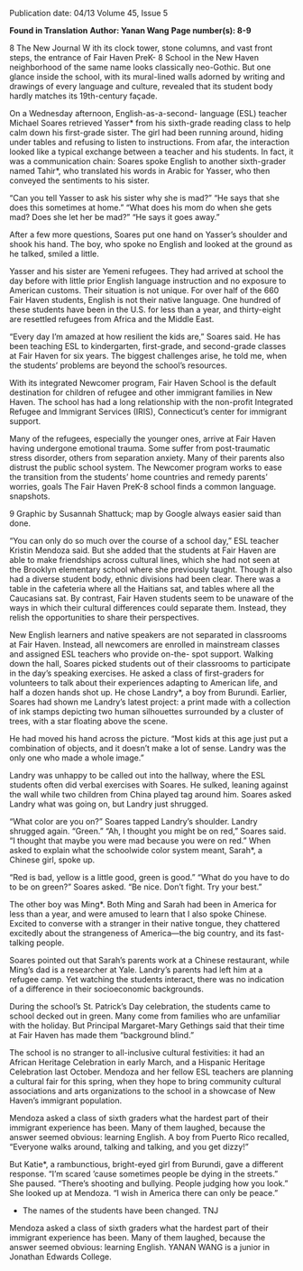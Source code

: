 Publication date: 04/13
Volume 45, Issue 5

**Found in Translation**
**Author: Yanan Wang**
**Page number(s): 8-9**

8
The New Journal
W
ith its clock tower, stone columns, and vast 
front steps, the entrance of Fair Haven PreK-
8 School in the New Haven neighborhood 
of the same name looks classically neo-Gothic. But 
one glance inside the school, with its mural-lined walls 
adorned by writing and drawings of every language and 
culture, revealed that its student body hardly matches its 
19th-century façade. 


On a Wednesday afternoon, English-as-a-second-
language (ESL) teacher Michael Soares retrieved Yasser* 
from his sixth-grade reading class to help calm down 
his first-grade sister. The girl had been running around, 
hiding under tables and refusing to listen to instructions. 
From afar, the interaction looked like a typical exchange 
between a teacher and his students. In fact, it was a 
communication chain: Soares spoke English to another 
sixth-grader named Tahir*, who translated his words in 
Arabic for Yasser, who then conveyed the sentiments to 
his sister. 


“Can you tell Yasser to ask his sister why she is 
mad?”
“He says that she does this sometimes at home.”
“What does his mom do when she gets mad? Does 
she let her be mad?”
“He says it goes away.”


After a few more questions, Soares put one hand 
on Yasser’s shoulder and shook his hand. The boy, who 
spoke no English and looked at the ground as he talked, 
smiled a little. 


Yasser and his sister are Yemeni refugees. They had 
arrived at school the day before with little prior English 
language instruction and no exposure to American 
customs. Their situation is not unique. For over half of 
the 660 Fair Haven students, English is not their native 
language. One hundred of these students have been in 
the U.S. for less than a year, and thirty-eight are resettled 
refugees from Africa and the Middle East.


“Every day I’m amazed at how resilient the 
kids are,” Soares said. He has been teaching ESL to 
kindergarten, first-grade, and second-grade classes at 
Fair Haven for six years. The biggest challenges arise, 
he told me, when the students’ problems are beyond the 
school’s resources.


With its integrated Newcomer program, Fair Haven 
School is the default destination for children of refugee 
and other immigrant families in New Haven. The 
school has had a long relationship with the non-profit 
Integrated Refugee and Immigrant Services (IRIS), 
Connecticut’s center for immigrant support. 


Many of the refugees, especially the younger 
ones, arrive at Fair Haven having undergone emotional 
trauma. Some suffer from post-traumatic stress disorder, 
others from separation anxiety. Many of their parents 
also distrust the public school system. The Newcomer 
program works to ease the transition from the students’ 
home countries and remedy parents’ worries, goals 
The Fair Haven PreK-8 school finds 
a common language.
snapshots.


9
Graphic by Susannah Shattuck; map by Google
always easier said than done.


“You can only do so much over the course of a 
school day,” ESL teacher Kristin Mendoza said. But she 
added that the students at Fair Haven are able to make 
friendships across cultural lines, which she had not seen 
at the Brooklyn elementary school where she previously 
taught. Though it also had a diverse student body, 
ethnic divisions had been clear. There was a table in the 
cafeteria where all the Haitians sat, and tables where all 
the Caucasians sat. By contrast, Fair Haven students 
seem to be unaware of the ways in which their cultural 
differences could separate them. Instead, they relish the 
opportunities to share their perspectives.


New English learners and native speakers are 
not separated in classrooms at Fair Haven. Instead, 
all newcomers are enrolled in 
mainstream classes and assigned 
ESL teachers who provide on-the-
spot support. Walking down the 
hall, Soares picked students out 
of their classrooms to participate 
in the day’s speaking exercises. 
He asked a class of first-graders 
for volunteers to talk about their 
experiences adapting to American 
life, and half a dozen hands shot 
up. He chose Landry*, a boy 
from Burundi. Earlier, Soares had 
shown me Landry’s latest project: 
a print made with a collection of 
ink stamps depicting two human 
silhouettes surrounded by a cluster 
of trees, with a star floating above 
the scene. 


He had moved his hand across the picture. “Most 
kids at this age just put a combination of objects, and 
it doesn’t make a lot of sense. Landry was the only one 
who made a whole image.”


Landry was unhappy to be called out into the 
hallway, where the ESL students often did verbal 
exercises with Soares. He sulked, leaning against the wall 
while two children from China played tag around him. 
Soares asked Landry what was going on, but Landry just 
shrugged. 


“What color are you on?” Soares tapped Landry’s 
shoulder. 
Landry shrugged again. “Green.” 
“Ah, I thought you might be on red,” Soares said. “I 
thought that maybe you were mad because you were on 
red.” When asked to explain what the schoolwide color 
system meant, Sarah*, a Chinese girl, spoke up.


“Red is bad, yellow is a little good, green is good.”
“What do you have to do to be on green?” Soares 
asked.
“Be nice. Don’t fight. Try your best.”


The other boy was Ming*. Both Ming and Sarah had 
been in America for less than a year, and were amused to 
learn that I also spoke Chinese. Excited to converse with 
a stranger in their native tongue, they chattered excitedly 
about the strangeness of America—the big country, and 
its fast-talking people.


Soares pointed out that Sarah’s parents work at a 
Chinese restaurant, while Ming’s dad is a researcher at 
Yale. Landry’s parents had left him at a refugee camp. Yet 
watching the students interact, there was no indication 
of a difference in their socioeconomic backgrounds. 


During the school’s St. Patrick’s Day celebration, 
the students came to school 
decked out in green. Many come 
from families who are unfamiliar 
with the holiday. But Principal 
Margaret-Mary Gethings said 
that their time at Fair Haven has 
made them “background blind.” 


The school is no stranger to 
all-inclusive cultural festivities: 
it had an African Heritage 
Celebration in early March, and 
a Hispanic Heritage Celebration 
last October. Mendoza and 
her fellow ESL teachers are 
planning a cultural fair for this 
spring, when they hope to bring 
community cultural associations 
and arts organizations to the 
school in a showcase of New 
Haven’s immigrant population.


Mendoza asked a class of sixth graders what the 
hardest part of their immigrant experience has been. 
Many of them laughed, because the answer seemed 
obvious: learning English. A boy from Puerto Rico 
recalled, “Everyone walks around, talking and talking, 
and you get dizzy!” 


But Katie*, a rambunctious, bright-eyed girl from 
Burundi, gave a different response.
 “I’m scared ’cause sometimes people be dying in 
the streets.” She paused. “There’s shooting and bullying. 
People judging how you look.” She looked up at 
Mendoza. “I wish in America there can only be peace.”
* The names of  the students have been changed.
TNJ

Mendoza asked a class 
of  sixth graders what 
the hardest part of  their 
immigrant experience 
has been. Many of  them 
laughed, because the 
answer seemed obvious: 
learning English. 
YANAN WANG is a junior in Jonathan Edwards College.